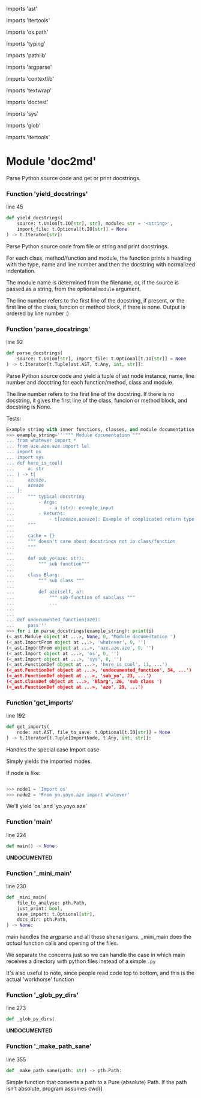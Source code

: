 
Imports 'ast'

Imports 'itertools'

Imports 'os.path'

Imports 'typing'

Imports 'pathlib'

Imports 'argparse'

Imports 'contextlib'

Imports 'textwrap'

Imports 'doctest'

Imports 'sys'

Imports 'glob'

Imports 'itertools'
# Module 'doc2md'
Parse Python source code and get or print docstrings.

### Function 'yield_docstrings'
line 45

```python
def yield_docstrings(
    source: t.Union[t.IO[str], str], module: str = '<string>',
    import_file: t.Optional[t.IO[str]] = None
) -> t.Iterator[str]:
```
Parse Python source code from file or string and print docstrings.

For each class, method/function and module, the function prints a heading with
the type, name and line number and then the docstring with normalized
indentation.

The module name is determined from the filename, or, if the source is passed
as a string, from the optional `module` argument.

The line number refers to the first line of the docstring, if present,
or the first line of the class, funcion or method block, if there is none.
Output is ordered by line number :)

### Function 'parse_docstrings'
line 92

```python
def parse_docstrings(
    source: t.Union[str], import_file: t.Optional[t.IO[str]] = None
) -> t.Iterator[t.Tuple[ast.AST, t.Any, int, str]]:
```
Parse Python source code and yield a tuple of ast node instance, name,
line number and docstring for each function/method, class and module.

The line number refers to the first line of the docstring. If there is
no docstring, it gives the first line of the class, funcion or method
block, and docstring is None.


Tests:
```python
Example string with inner functions, classes, and module documentation!
>>> example_string='''""" Module documentation """
... from whatever import *
... from aze.aze.aze import lel
... import os
... import sys
... def here_is_cool(
...     a: str
... ) -> t[
...     azeaze,
...     azeaze
... ]:
...     """ typical docstring
...         - Args:
...             - a (str): example_input
...         - Returns:
...             - t[azeaze,azeaze]: Example of complicated return type
...     """
...
...     cache = {}
...     """ doesn't care about docstrings not in class/function
...     """
...
...     def sub_yo(aze: str):
...         """ sub function"""
...
...     class Blarg:
...         """ sub class """
...
...         def aze(self, a):
...             """ sub-function of subclass """
...             ...
...
...
... def undocumented_function(aze):
...     pass'''
>>> for i in parse_docstrings(example_string): print(i)
(<_ast.Module object at ...>, None, 0, 'Module documentation ')
(<_ast.ImportFrom object at ...>, 'whatever', 0, '')
(<_ast.ImportFrom object at ...>, 'aze.aze.aze', 0, '')
(<_ast.Import object at ...>, 'os', 0, '')
(<_ast.Import object at ...>, 'sys', 0, '')
(<_ast.FunctionDef object at ...>, 'here_is_cool', 11, ...')
(<_ast.FunctionDef object at ...>, 'undocumented_function', 34, ...')
(<_ast.FunctionDef object at ...>, 'sub_yo', 23, ...')
(<_ast.ClassDef object at ...>, 'Blarg', 26, 'sub class ')
(<_ast.FunctionDef object at ...>, 'aze', 29, ...')

```

### Function 'get_imports'
line 192

```python
def get_imports(
    node: ast.AST, file_to_save: t.Optional[t.IO[str]] = None
) -> t.Iterator[t.Tuple[ImportNode, t.Any, int, str]]:
```
Handles the special case Import case

Simply yields the imported modes.

If node is like:

```python

>>> node1 = 'Import os'
>>> node2 = 'From yo.yoyo.aze import whatever'

```

We'll yield 'os' and 'yo.yoyo.aze'

### Function 'main'
line 224

```python
def main() -> None:
```
**UNDOCUMENTED**

### Function '_mini_main'
line 230

```python
def _mini_main(
    file_to_analyse: pth.Path,
    just_print: bool,
    save_import: t.Optional[str],
    docs_dir: pth.Path,
) -> None:
```
main handles the argparse and all those shenanigans.
_mini_main does the _actual_ function calls and opening of the
files.

We separate the concerns just so we can handle the case in which
main receives a directory with python files instead of a simple
`.py`

It's also useful to note, since people read code top to bottom,
and this is the actual 'workhorse' function

### Function '_glob_py_dirs'
line 273

```python
def _glob_py_dirs(
```
**UNDOCUMENTED**

### Function '_make_path_sane'
line 355

```python
def _make_path_sane(path: str) -> pth.Path:
```
Simple function that converts a path to a Pure (absolute) Path.
If the path isn't absolute, program assumes cwd()
